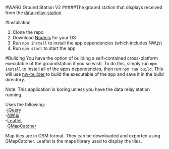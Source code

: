 #WARG Ground Station V2
#####The ground station that displays received from the [data-relay-station](https://github.com/UWARG/data-relay-station)

#Installation 
1. Clone the repo  
2. Download [Node.js](https://nodejs.org/en/) for your OS
3. Run `npm install` to install the app dependencies (which includes NW.js) 
4. Run `npm start` to start the app

#Building
You have the option of building a self-contained cross-platform executable of the groundstation if you so wish. To do this, simply run `npm install` to install all of the apps dependencies, then run `npm run build`. This will use [nw-builder](https://github.com/nwjs/nw-builder) to build the executable of the app and save it in the build directory.

Note: This application is boring unless you have the data relay station running.

Uses the following:  
-[jQuery](http://jquery.com/download)  
-[NW.js](http://nwjs.io)  
-[Leaflet](http://leafletjs.com)  
-[GMapCatcher](https://code.google.com/p/gmapcatcher/downloads/list)  

Map tiles are in OSM format. They can be downloaded and exported using GMapCatcher. Leaflet is the maps library used to display the tiles.
